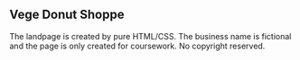 ## Vege Donut Shoppe

The landpage is created by pure HTML/CSS.
The business name is fictional and the page is only created for coursework.
No copyright reserved.
